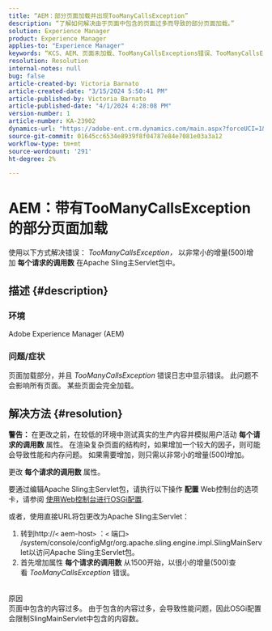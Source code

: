 ```yaml
---
title: “AEM：部分页面加载并出现TooManyCallsException”
description: “了解如何解决由于页面中包含的页面过多而导致的部分页面加载。”
solution: Experience Manager
product: Experience Manager
applies-to: "Experience Manager"
keywords: “KCS、AEM、页面未加载、TooManyCallsExceptions错误、TooManyCallsExceptions、Adobe Experience Manager、疑难解答、Experience Manager”
resolution: Resolution
internal-notes: null
bug: false
article-created-by: Victoria Barnato
article-created-date: "3/15/2024 5:50:41 PM"
article-published-by: Victoria Barnato
article-published-date: "4/1/2024 4:28:08 PM"
version-number: 1
article-number: KA-23902
dynamics-url: "https://adobe-ent.crm.dynamics.com/main.aspx?forceUCI=1&pagetype=entityrecord&etn=knowledgearticle&id=091a9d84-f4e2-ee11-904d-6045bd006079"
source-git-commit: 01645cc6534e8939f8f04787e84e7081e03a3a12
workflow-type: tm+mt
source-wordcount: '291'
ht-degree: 2%

---
```


# AEM：带有TooManyCallsException的部分页面加载


使用以下方式解决错误： *TooManyCallsException，* 以非常小的增量(500)增加 <b>每个请求的调用数</b> 在Apache Sling主Servlet包中。

## 描述 {#description}


### 环境

Adobe Experience Manager (AEM)

### 问题/症状

页面加载部分，并且 *TooManyCallsException* 错误日志中显示错误。 此问题不会影响所有页面。 某些页面会完全加载。


## 解决方法 {#resolution}


<b>警告： </b>在更改之前，在较低的环境中测试真实的生产内容并模拟用户活动 <b>每个请求的调用数</b> 属性。 在渲染复杂页面的结构时，如果增加一个较大的因子，则可能会导致性能和内存问题。 如果需要增加，则只需以非常小的增量(500)增加。 

更改 <b>每个请求的调用数</b> 属性。

要通过编辑Apache Sling主Servlet包，请执行以下操作 <b>配置</b> Web控制台的选项卡，请参阅 [使用Web控制台进行OSGi配置](https://experienceleague.adobe.com/en/docs/experience-manager-65/content/implementing/deploying/configuring/configuring-osgi#osgi-configuration-with-the-web-console).

或者，使用直接URL将包更改为Apache Sling主Servlet：

1. 转到http://`<` aem-host`>` ：`<` 端口`>` /system/console/configMgr/org.apache.sling.engine.impl.SlingMainServlet以访问Apache Sling主Servlet包。
2. 首先增加属性 <b>每个请求的调用数</b> 从1500开始，以很小的增量(500)查看 *TooManyCallsException* 错误。

<br>原因<br>
页面中包含的内容过多。 由于包含的内容过多，会导致性能问题，因此OSGi配置会限制SlingMainServlet中包含的内容数。
